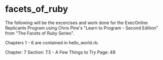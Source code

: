 # facets_of_ruby

The following will be the excercises and work done for the ExecOnline Replicants Program using Chris Pine's "Learn to Program - Second Edition" from "The Facets of Ruby Series".

Chapters 1 - 6 are contained in hello_world.rb.

Chapter: 7
Section: 7.5 - A Few Things to Try
Page: 49
